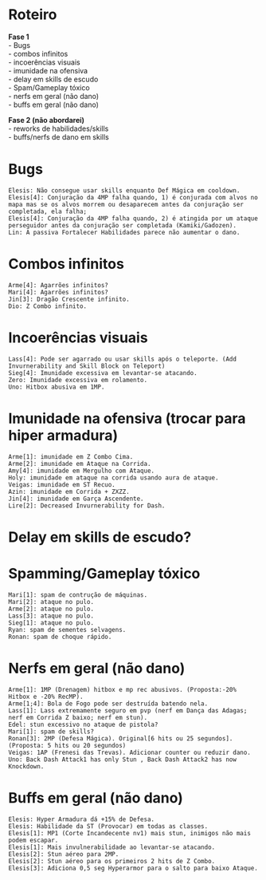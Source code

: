 Roteiro
=======
<b>Fase 1</b><br />
	- Bugs<br />
	- combos infinitos<br />
	- incoerências visuais<br />
	- imunidade na ofensiva<br />
	- delay em skills de escudo<br />
	- Spam/Gameplay tóxico<br />
	- nerfs em geral (não dano)<br />
	- buffs em geral (não dano)<br />
	
<b>Fase 2 (não abordarei)</b><br />
	- reworks de habilidades/skills<br />
	- buffs/nerfs de dano em skills<br />

Bugs
====
	Elesis: Não consegue usar skills enquanto Def Mágica em cooldown.
	Elesis[4]: Conjuração da 4MP falha quando, 1) é conjurada com alvos no mapa mas se os alvos morrem ou desaparecem antes da conjuração ser completada, ela falha;
	Elesis[4]: Conjuração da 4MP falha quando, 2) é atingida por um ataque perseguidor antes da conjuração ser completada (Kamiki/Gadozen).
	Lin: A passiva Fortalecer Habilidades parece não aumentar o dano.

Combos infinitos
================
	Arme[4]: Agarrões infinitos?
	Mari[4]: Agarrões infinitos?
	Jin[3]: Dragão Crescente infinito.
	Dio: Z Combo infinito.

Incoerências visuais
====================
	Lass[4]: Pode ser agarrado ou usar skills após o teleporte. (Add Invurnerability and Skill Block on Teleport)
	Sieg[4]: Imunidade excessiva em levantar-se atacando.
	Zero: Imunidade excessiva em rolamento.
	Uno: Hitbox abusiva em 1MP.

Imunidade na ofensiva (trocar para hiper armadura)
==================================================
	Arme[1]: imunidade em Z Combo Cima.
	Arme[2]: imunidade em Ataque na Corrida.
	Amy[4]: imunidade em Mergulho com Ataque.
	Holy: imunidade em ataque na corrida usando aura de ataque.
	Veigas: imunidade em ST Recuo.
	Azin: imunidade em Corrida + ZXZZ.
	Jin[4]: imunidade em Garça Ascendente.
	Lire[2]: Decreased Invurnerability for Dash.
	
Delay em skills de escudo?
==========================

Spamming/Gameplay tóxico
========================
	Mari[1]: spam de contrução de máquinas.
	Mari[2]: ataque no pulo.
	Arme[2]: ataque no pulo.
	Lass[3]: ataque no pulo.	
	Sieg[1]: ataque no pulo.
	Ryan: spam de sementes selvagens.
	Ronan: spam de choque rápido.
	
Nerfs em geral (não dano)
=========================	
	Arme[1]: 1MP (Drenagem) hitbox e mp rec abusivos. (Proposta:-20% Hitbox e -20% RecMP).
	Arme[1;4]: Bola de Fogo pode ser destruída batendo nela.
	Lass[1]: Lass extremamente seguro em pvp (nerf em Dança das Adagas; nerf em Corrida Z baixo; nerf em stun).
	Edel: stun excessivo no ataque de pistola?
	Mari[1]: spam de skills?
	Ronan[3]: 2MP (Defesa Mágica). Original[6 hits ou 25 segundos]. (Proposta: 5 hits ou 20 segundos)
	Veigas: 1AP (Frenesi das Trevas). Adicionar counter ou reduzir dano.
	Uno: Back Dash Attack1 has only Stun , Back Dash Attack2 has now Knockdown.
		
Buffs em geral (não dano)
=========================	
	Elesis: Hyper Armadura dá +15% de Defesa.
	Elesis: Habilidade da ST (Provocar) em todas as classes.
	Elesis[1]: MP1 (Corte Incandecente nv1) mais stun, inimigos não mais podem escapar.
	Elesis[1]: Mais invulnerabilidade ao levantar-se atacando.
	Elesis[2]: Stun aéreo para 2MP.
	Elesis[2]: Stun aéreo para os primeiros 2 hits de Z Combo.
	Elesis[3]: Adiciona 0,5 seg Hyperarmor para o salto para baixo Ataque.
